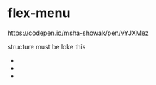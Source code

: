 # flex-menu
https://codepen.io/msha-showak/pen/vYJXMez

structure must be loke this

<ul class="menu" id="flex-menu">
  <li class="menu_item">
  <li class="menu_item">
  <li class="menu_item">
</ul>

